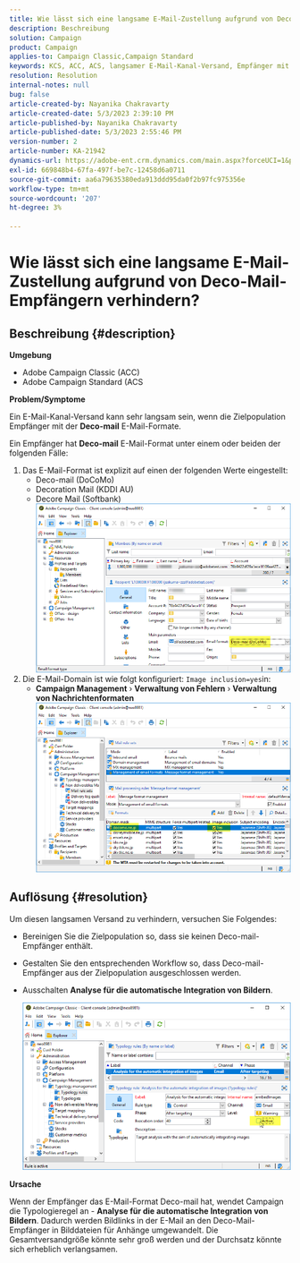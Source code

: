 ```yaml
---
title: Wie lässt sich eine langsame E-Mail-Zustellung aufgrund von Deco-Mail-Empfängern verhindern?
description: Beschreibung
solution: Campaign
product: Campaign
applies-to: Campaign Classic,Campaign Standard
keywords: KCS, ACC, ACS, langsamer E-Mail-Kanal-Versand, Empfänger mit Deco-Mail-Format, Leistung, Durchsatz
resolution: Resolution
internal-notes: null
bug: false
article-created-by: Nayanika Chakravarty
article-created-date: 5/3/2023 2:39:10 PM
article-published-by: Nayanika Chakravarty
article-published-date: 5/3/2023 2:55:46 PM
version-number: 2
article-number: KA-21942
dynamics-url: https://adobe-ent.crm.dynamics.com/main.aspx?forceUCI=1&pagetype=entityrecord&etn=knowledgearticle&id=707ebc3c-c0e9-ed11-a7c6-6045bd006b25
exl-id: 669848b4-67fa-497f-be7c-12458d6a0711
source-git-commit: aa6a79635380eda913ddd95da0f2b97fc975356e
workflow-type: tm+mt
source-wordcount: '207'
ht-degree: 3%

---
```


# Wie lässt sich eine langsame E-Mail-Zustellung aufgrund von Deco-Mail-Empfängern verhindern?

## Beschreibung {#description}


<b>Umgebung</b>

- Adobe Campaign Classic (ACC)
- Adobe Campaign Standard (ACS


<b>Problem/Symptome</b>

Ein E-Mail-Kanal-Versand kann sehr langsam sein, wenn die Zielpopulation Empfänger mit der <b>Deco-mail</b> E-Mail-Formate.

Ein Empfänger hat <b>Deco-mail</b> E-Mail-Format unter einem oder beiden der folgenden Fälle:

1. Das E-Mail-Format ist explizit auf einen der folgenden Werte eingestellt:
   - Deco-mail (DoCoMo)
   - Decoration Mail (KDDI AU)
   - Decore Mail (Softbank)         ![](assets/___727ebc3c-c0e9-ed11-a7c6-6045bd006b25___.png)
2. Die E-Mail-Domain ist wie folgt konfiguriert: `Image inclusion=yes`in:
   - <b>Campaign Management</b> › <b>Verwaltung von Fehlern</b> › <b>Verwaltung von Nachrichtenformaten</b>        ![](assets/___c4d8b442-c0e9-ed11-a7c6-6045bd006b25___.png)



## Auflösung {#resolution}


Um diesen langsamen Versand zu verhindern, versuchen Sie Folgendes:

- Bereinigen Sie die Zielpopulation so, dass sie keinen Deco-mail-Empfänger enthält.
- Gestalten Sie den entsprechenden Workflow so, dass Deco-mail-Empfänger aus der Zielpopulation ausgeschlossen werden.
- Ausschalten <b>Analyse für die automatische Integration von Bildern</b>.


  ![](assets/6f31278e-55e4-ed11-a7c7-6045bd006b4b.png)


<b>Ursache</b>

Wenn der Empfänger das E-Mail-Format Deco-mail hat, wendet Campaign die Typologieregel an - <b>Analyse für die automatische Integration von Bildern</b>. Dadurch werden Bildlinks in der E-Mail an den Deco-Mail-Empfänger in Bilddateien für Anhänge umgewandelt. Die Gesamtversandgröße könnte sehr groß werden und der Durchsatz könnte sich erheblich verlangsamen.
